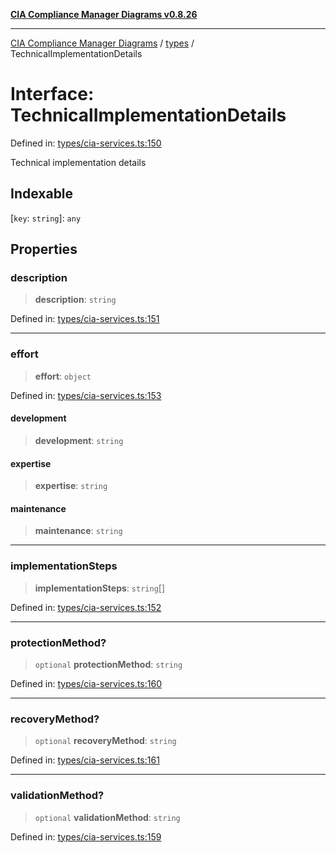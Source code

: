 [**CIA Compliance Manager Diagrams v0.8.26**](../../README.md)

***

[CIA Compliance Manager Diagrams](../../modules.md) / [types](../README.md) / TechnicalImplementationDetails

# Interface: TechnicalImplementationDetails

Defined in: [types/cia-services.ts:150](https://github.com/Hack23/cia-compliance-manager/blob/168f1311621722afef33b264085d8ac99d4a3213/src/types/cia-services.ts#L150)

Technical implementation details

## Indexable

\[`key`: `string`\]: `any`

## Properties

### description

> **description**: `string`

Defined in: [types/cia-services.ts:151](https://github.com/Hack23/cia-compliance-manager/blob/168f1311621722afef33b264085d8ac99d4a3213/src/types/cia-services.ts#L151)

***

### effort

> **effort**: `object`

Defined in: [types/cia-services.ts:153](https://github.com/Hack23/cia-compliance-manager/blob/168f1311621722afef33b264085d8ac99d4a3213/src/types/cia-services.ts#L153)

#### development

> **development**: `string`

#### expertise

> **expertise**: `string`

#### maintenance

> **maintenance**: `string`

***

### implementationSteps

> **implementationSteps**: `string`[]

Defined in: [types/cia-services.ts:152](https://github.com/Hack23/cia-compliance-manager/blob/168f1311621722afef33b264085d8ac99d4a3213/src/types/cia-services.ts#L152)

***

### protectionMethod?

> `optional` **protectionMethod**: `string`

Defined in: [types/cia-services.ts:160](https://github.com/Hack23/cia-compliance-manager/blob/168f1311621722afef33b264085d8ac99d4a3213/src/types/cia-services.ts#L160)

***

### recoveryMethod?

> `optional` **recoveryMethod**: `string`

Defined in: [types/cia-services.ts:161](https://github.com/Hack23/cia-compliance-manager/blob/168f1311621722afef33b264085d8ac99d4a3213/src/types/cia-services.ts#L161)

***

### validationMethod?

> `optional` **validationMethod**: `string`

Defined in: [types/cia-services.ts:159](https://github.com/Hack23/cia-compliance-manager/blob/168f1311621722afef33b264085d8ac99d4a3213/src/types/cia-services.ts#L159)
